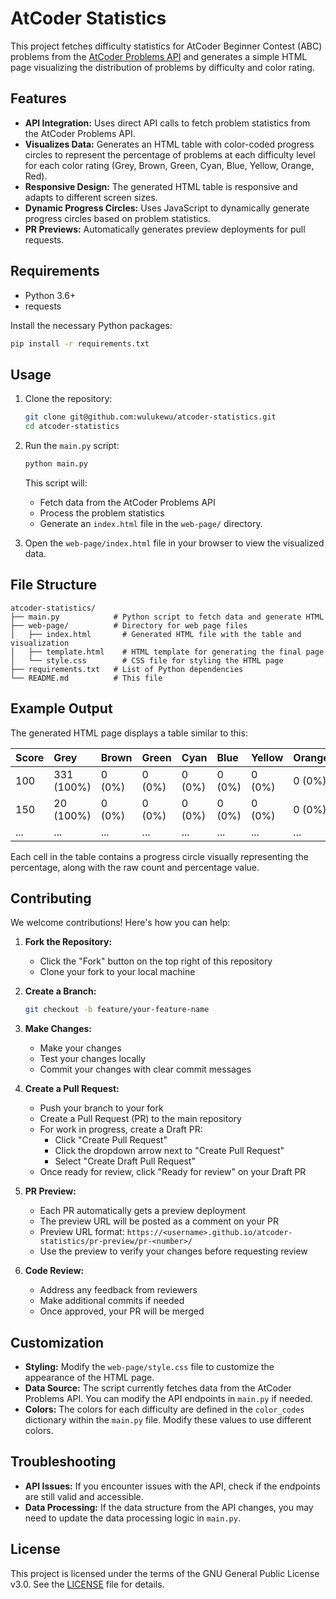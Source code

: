 # AtCoder Statistics

This project fetches difficulty statistics for AtCoder Beginner Contest (ABC) problems from the [AtCoder Problems API](https://kenkoooo.com/atcoder/#/api) and generates a simple HTML page visualizing the distribution of problems by difficulty and color rating.

## Features

- **API Integration:** Uses direct API calls to fetch problem statistics from the AtCoder Problems API.
- **Visualizes Data:** Generates an HTML table with color-coded progress circles to represent the percentage of problems at each difficulty level for each color rating (Grey, Brown, Green, Cyan, Blue, Yellow, Orange, Red).
- **Responsive Design:** The generated HTML table is responsive and adapts to different screen sizes.
- **Dynamic Progress Circles:** Uses JavaScript to dynamically generate progress circles based on problem statistics.
- **PR Previews:** Automatically generates preview deployments for pull requests.

## Requirements

- Python 3.6+
- requests

Install the necessary Python packages:

```bash
pip install -r requirements.txt
```

## Usage

1.  Clone the repository:

    ```bash
    git clone git@github.com:wulukewu/atcoder-statistics.git
    cd atcoder-statistics
    ```

2.  Run the `main.py` script:

    ```bash
    python main.py
    ```

    This script will:

    - Fetch data from the AtCoder Problems API
    - Process the problem statistics
    - Generate an `index.html` file in the `web-page/` directory.

3.  Open the `web-page/index.html` file in your browser to view the visualized data.

## File Structure

```
atcoder-statistics/
├── main.py            # Python script to fetch data and generate HTML
├── web-page/          # Directory for web page files
│   ├── index.html       # Generated HTML file with the table and visualization
│   ├── template.html    # HTML template for generating the final page
│   └── style.css        # CSS file for styling the HTML page
├── requirements.txt   # List of Python dependencies
└── README.md          # This file
```

## Example Output

The generated HTML page displays a table similar to this:

| Score      | Grey       | Brown  | Green  | Cyan   | Blue   | Yellow | Orange | Red    |
| :--------- | :--------- | :----- | :----- | :----- | :----- | :----- | :----- | :----- |
| 100        | 331 (100%) | 0 (0%) | 0 (0%) | 0 (0%) | 0 (0%) | 0 (0%) | 0 (0%) | 0 (0%) |
| 150        | 20 (100%)  | 0 (0%) | 0 (0%) | 0 (0%) | 0 (0%) | 0 (0%) | 0 (0%) | 0 (0%) |
| ...        | ...        | ...    | ...    | ...    | ...    | ...    | ...    | ...    |

Each cell in the table contains a progress circle visually representing the percentage, along with the raw count and percentage value.

## Contributing

We welcome contributions! Here's how you can help:

1. **Fork the Repository:**

   - Click the "Fork" button on the top right of this repository
   - Clone your fork to your local machine

2. **Create a Branch:**

   ```bash
   git checkout -b feature/your-feature-name
   ```

3. **Make Changes:**

   - Make your changes
   - Test your changes locally
   - Commit your changes with clear commit messages

4. **Create a Pull Request:**

   - Push your branch to your fork
   - Create a Pull Request (PR) to the main repository
   - For work in progress, create a Draft PR:
     - Click "Create Pull Request"
     - Click the dropdown arrow next to "Create Pull Request"
     - Select "Create Draft Pull Request"
   - Once ready for review, click "Ready for review" on your Draft PR

5. **PR Preview:**

   - Each PR automatically gets a preview deployment
   - The preview URL will be posted as a comment on your PR
   - Preview URL format: `https://<username>.github.io/atcoder-statistics/pr-preview/pr-<number>/`
   - Use the preview to verify your changes before requesting review

6. **Code Review:**
   - Address any feedback from reviewers
   - Make additional commits if needed
   - Once approved, your PR will be merged

## Customization

- **Styling:** Modify the `web-page/style.css` file to customize the appearance of the HTML page.
- **Data Source:** The script currently fetches data from the AtCoder Problems API. You can modify the API endpoints in `main.py` if needed.
- **Colors:** The colors for each difficulty are defined in the `color_codes` dictionary within the `main.py` file. Modify these values to use different colors.

## Troubleshooting

- **API Issues:** If you encounter issues with the API, check if the endpoints are still valid and accessible.
- **Data Processing:** If the data structure from the API changes, you may need to update the data processing logic in `main.py`.

## License

This project is licensed under the terms of the GNU General Public License v3.0. See the [LICENSE](LICENSE) file for details.
